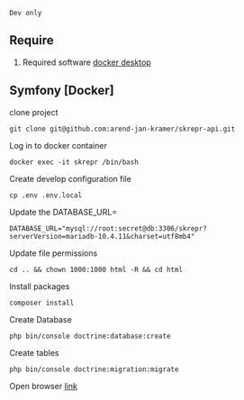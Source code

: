 ``Dev only``

## Require
1. Required software [docker desktop](https://www.docker.com/products/docker-desktop)

## Symfony [Docker]
clone project
```
git clone git@github.com:arend-jan-kramer/skrepr-api.git
```
Log in to docker container
```
docker exec -it skrepr /bin/bash
```
Create develop configuration file
```
cp .env .env.local
```

Update the DATABASE_URL=
```
DATABASE_URL="mysql://root:secret@db:3306/skrepr?serverVersion=mariadb-10.4.11&charset=utf8mb4"
```

Update file permissions
```
cd .. && chown 1000:1000 html -R && cd html
```

Install packages
```
composer install
```
Create Database
```
php bin/console doctrine:database:create
```
Create tables
```
php bin/console doctrine:migration:migrate
```
Open browser [link](http://localhost:9000)